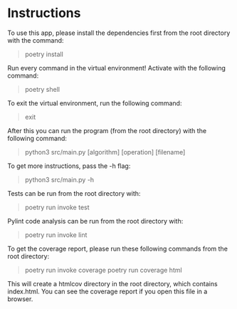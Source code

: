 # Instructions

To use this app, please install the dependencies first from the root directory with the command:

> poetry install

Run every command in the virtual environment! Activate with the following command:

> poetry shell

To exit the virtual environment, run the following command:

> exit

After this you can run the program (from the root directory) with the following command:

> python3 src/main.py [algorithm] [operation] [filename]

To get more instructions, pass the -h flag:

> python3 src/main.py -h

Tests can be run from the root directory with:

> poetry run invoke test

Pylint code analysis can be run from the root directory with:

> poetry run invoke lint

To get the coverage report, please run these following commands from the root directory:

> poetry run invoke coverage
> poetry run coverage html

This will create a htmlcov directory in the root directory, which contains index.html. You can see the coverage report if you open this file in a browser.
